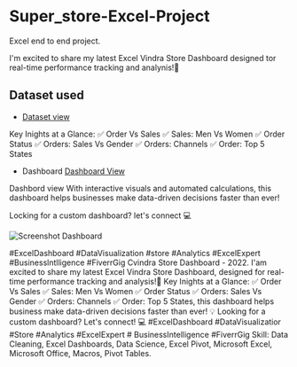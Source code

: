 # Super_store-Excel-Project
Excel end to end project.

I'm excited to share my latest Excel Vindra Store Dashboard designed tor real-time performance tracking and analynis!🎯
## Dataset used
- <a href="https://github.com/Mohit110901/Excel-Project/blob/main/Vrinda%20Store%20Data%20Analysis.xlsx">Dataset view</a>
  
Key Inights at a Glance: ✅ Order Vs Sales ✅ Sales: Men Vs Women ✅ Order Status ✅ Orders: Sales Vs Gender ✅ Orders: Channels ✅ Order: Top 5 States

- Dashboard <a href="https://github.com/Mohit110901/Excel-Project/blob/main/Screenshot%20Dashboard.png">Dashboard View<a/>

 Dashbord view 
With interactive visuals and automated calculations, this dashboard helps businesses make data-driven decisions faster than ever!

Locking for a custom dashboard? let's connect 💻

![Screenshot Dashboard](https://github.com/user-attachments/assets/fb1e0048-d06d-484d-8c6d-74090c495fc3)


#ExcelDashboard #DataVisualization #store #Analytics #ExcelExpert #Businesslntlligence #FiverrGig Cvindra Store Dashboard - 2022. I'am excited to share my latest Excel Vindra Store Dashboard, designed for real-time performance tracking and analysis!🎯 Key Inights at a Glance: ✅ Order Vs Sales ✅ Sales: Men Vs Women ✅ Order Status ✅ Orders: Sales Vs Gender ✅ Orders: Channels ✅ Order: Top 5 States, this dashboard helps business make data-driven decisions faster than ever! 💡 Looking for a custom dashboard? Let's connect! 💻 #ExcelDashboard #DataVisualizatior #Store #Analytics #ExcelExpert # BusinessIntelligence #FiverrGig Skill: Data Cleaning, Excel Dashboards, Data Science, Excel Pivot, Microsoft Excel, Microsoft Office, Macros, Pivot Tables.
